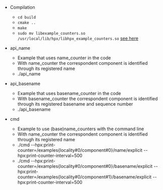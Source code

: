 * Compilation
  * `cd build`
  * `cmake ..`
  * `make`
  * `sudo mv libexample_counters.so  /usr/local/lib/hpx/libhpx_example_counters.so`  [see here](https://github.com/STEllAR-GROUP/hpx/issues/5216)


* api_name
  * Example that uses name_counter in the code
  * With name_counter the correspondent component is identified through its registered name
  * ./api_name

* api_basename
  * Example that uses basename_counter in the code
  *  With basename_counter the correspondent component is identified through its registered basename and sequence number
  * ./api_basename

* cmd
  * Example to use (base)name_counters with the command line
  * With name_counter the correspondent component is identified through its registered name 
  * ./cmd --hpx:print-counter=/examples{locality#0/component#0}/name/explicit --hpx:print-counter-interval=500
  * ./cmd --hpx:print-counter=/examples{locality#0/component#0}/basename/explicit --hpx:print-counter=/examples{locality#0/component#1}/basename/explicit  --hpx:print-counter-interval=500
